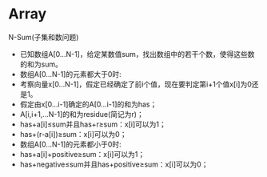 # Array

N-Sum(子集和数问题)
* 已知数组A[0…N-1]，给定某数值sum，找出数组中的若干个数，使得这些数的和为sum。
* 数组A[0…N-1]的元素都大于0时:
*   考察向量x[0…N-1]，假定已经确定了前i个值，现在要判定第i+1个值x[i]为0还是1。
*   假定由x[0…i-1]确定的A[0…i-1]的和为has；
*   A[i,i+1,…N-1]的和为residue(简记为r)；
*   has+a[i]≤sum并且has+r≥sum：x[i]可以为1；
*   has+(r-a[i])≥sum：x[i]可以为0；
* 数组A[0…N-1]的元素都小于0时:
*   has+a[i]+positive≥sum：x[i]可以为1；
*   has+negative≤sum并且has+positive≥sum：x[i]可以为0；

